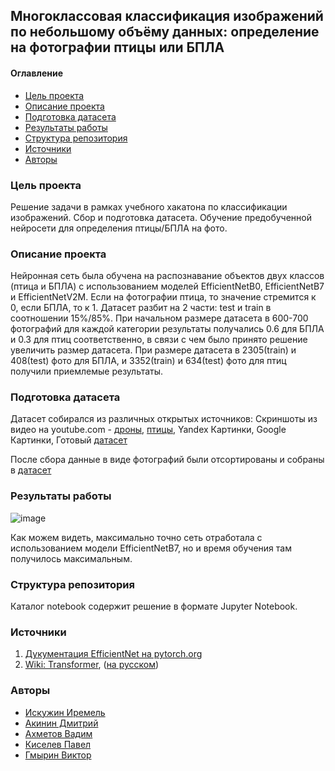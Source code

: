 ## Многоклассовая классификация изображений по небольшому объёму данных: определение на фотографии птицы или БПЛА

#### Оглавление
- [Цель проекта](#цель-проекта)
- [Описание проекта](#описание-проекта)
- [Подготовка датасета](#подготовка-датасета)
- [Результаты работы](#результаты-работы)
- [Структура репозитория](#структура-репозитория)
- [Источники](#источники)
- [Авторы](#авторы)


### Цель проекта

Решение задачи в рамках учебного хакатона по классификации изображений. Сбор и подготовка датасета.
Обучение предобученной нейросети для определения птицы/БПЛА на фото.

### Описание проекта

Нейронная сеть была обучена на распознавание объектов двух классов (птица и БПЛА) с использованием моделей EfficientNetB0, EfficientNetB7 и EfficientNetV2M.
Если на фотографии птица, то значение стремится к 0, если БПЛА, то к 1. Датасет разбит на 2 части: test и train в соотношении 15%/85%. При начальном размере датасета в 600-700 фотографий для каждой категории результаты получались 0.6 для БПЛА и 0.3 для птиц соответственно, в связи с чем было принято решение увеличить размер датасета. При размере датасета в 2305(train) и 408(test) фото для БПЛА, и 3352(train) и 634(test) фото для птиц получили приемлемые результаты.

### Подготовка датасета

Датасет собирался из различных открытых источников:
Скриншоты из видео на youtube.com - [дроны](https://youtu.be/nzvISPjWJcI?t=660), [птицы](https://www.youtube.com/watch?v=zxzUW3Xw0-Y),
Yandex Картинки,
Google Картинки,
Готовый [датасет](https://lila.science/datasets/caltech-camera-traps)

После сбора данные в виде фотографий были отсортированы и собраны в [датасет](https://www.dropbox.com/scl/fo/3wvoxavz83ym6obt2ktr1/h?dl=0&rlkey=w85abmidyfjusl91veyosay29)

### Результаты работы

![image](https://user-images.githubusercontent.com/118006933/213861570-2bfd95b9-f0b6-4cf5-955c-da9a355d299e.png)

Как можем видеть, максимально точно сеть отработала с использованием модели EfficientNetB7, но и время обучения там получилось максимальным.

### Структура репозитория
Каталог notebook содержит решение в формате Jupyter Notebook.

### Источники

1. [Дукументация EfficientNet на pytorch.org](https://pytorch.org/vision/stable/models/efficientnet.html)
2. [Wiki: Transformer](https://en.wikipedia.org/wiki/Transformer_(machine_learning_model)), ([на русском](https://ru.wikipedia.org/wiki/%D0%A2%D1%80%D0%B0%D0%BD%D1%81%D1%84%D0%BE%D1%80%D0%BC%D0%B5%D1%80_(%D0%BC%D0%BE%D0%B4%D0%B5%D0%BB%D1%8C_%D0%BC%D0%B0%D1%88%D0%B8%D0%BD%D0%BD%D0%BE%D0%B3%D0%BE_%D0%BE%D0%B1%D1%83%D1%87%D0%B5%D0%BD%D0%B8%D1%8F)))

### Авторы
- [Искужин Иремель](https://github.com/Lemeri02)
- [Акинин Дмитрий](https://github.com/AkininD)
- [Ахметов Вадим](https://github.com/vadim328)
- [Киселев Павел](https://github.com/indianlyc)
- [Гмырин Виктор](https://github.com/Victor-Gmyrin)
